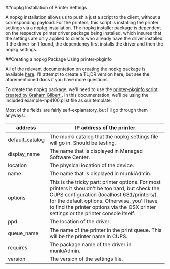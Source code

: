 ##nopkg Installation of Printer Settings

A nopkg installation allows us to push a just a script to the client, without a corresponding payload. For the printers, this script is installing the printer settings via a nopkg installation. The nopkg installer package is dependent on the respective printer driver package being installed, which insures that the settings are only applied to clients who already have the driver installed. If the driver isn't found, the dependency first installs the driver and then the nopkg settings.

##Creating a nopkg Package Using printer-pkginfo

All of the relevant documentation on creating the nopkg package is available [here](https://github.com/munki/munki/wiki/Managing-Printers-With-Munki). I'll attempt to create a TL;DR version here, but see the aforementioned docs if you have more questions.

To create the nopkg package, we'll need to use the [printer-pkginfo script created by Graham Gilbert.](https://github.com/grahamgilbert/printer-pkginfo). In this documentation, we'll be using the included example-hp4100.plist file as our template.

Most of the fields are fairly self-explanatory, but I'll go through them anyways:

| address         | IP address of the printer.                                                                                                                                                                                                                                                               |
|-----------------|------------------------------------------------------------------------------------------------------------------------------------------------------------------------------------------------------------------------------------------------------------------------------------------|
| default_catalog | The munki catalog that the nopkg settings file will go in. Should be testing.                                                                                                                                                                                                        |
| display_name    | The name that is displayed in Managed Software Center.                                                                                                                                                                                                                                   |
| location        | The physical location of the device.                                                                                                                                                                                                                                                     |
| name            | The name that is displayed in munkiAdmin.                                                                                                                                                                                                                                                |
| options         | This is the tricky part: printer options. For most printers it shouldn't be too hard, but check the CUPS configuration (localhost:631/printers/) for the default options. Otherwise, you'll have to find the printer options via the OSX printer settings or the printer console itself. |
| ppd             | The location of the driver.                                                                                                                                                                                                                                                              |
| queue_name      | The name of the printer in the print queue. This will be the printer name in CUPS.                                                                                                                                                                                                                                              |
| requires        | The package name of the driver in munkiAdmin.                                                                                                                                                                                                                                            |
| version         | The version of the settings file.                                                                                                                                                                                                                                                        |
